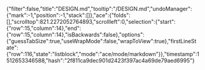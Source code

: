 {"filter":false,"title":"DESIGN.md","tooltip":"/DESIGN.md","undoManager":{"mark":-1,"position":-1,"stack":[]},"ace":{"folds":[],"scrolltop":821.2272052764893,"scrollleft":0,"selection":{"start":{"row":15,"column":14},"end":{"row":15,"column":14},"isBackwards":false},"options":{"guessTabSize":true,"useWrapMode":false,"wrapToView":true},"firstLineState":{"row":116,"state":"listblock","mode":"ace/mode/markdown"}},"timestamp":1512653346588,"hash":"2f811ca9dec901d2423f397ac4a69de79aed6995"}